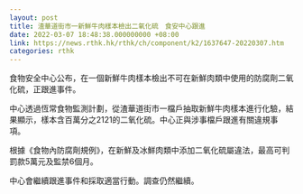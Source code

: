 ```yaml
---
layout: post
title: 渣華道街市一新鮮牛肉樣本檢出二氧化硫　食安中心跟進
date: 2022-03-07 18:48:38.000000000 +08:00
link: https://news.rthk.hk/rthk/ch/component/k2/1637647-20220307.htm
categories: rthk
---
```


食物安全中心公布，在一個新鮮牛肉樣本檢出不可在新鮮肉類中使用的防腐劑二氧化硫，正跟進事件。

中心透過恆常食物監測計劃，從渣華道街市一檔戶抽取新鮮牛肉樣本進行化驗，結果顯示，樣本含百萬分之2121的二氧化硫。中心正與涉事檔戶跟進有關違規事項。

根據《食物內防腐劑規例》，在新鮮及冰鮮肉類中添加二氧化硫屬違法，最高可判罰款5萬元及監禁6個月。

中心會繼續跟進事件和採取適當行動。調查仍然繼續。
